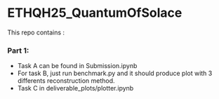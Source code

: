 # ETHQH25_QuantumOfSolace
This repo contains :
### Part 1:
- Task A can be found in Submission.ipynb
- For task B, just run benchmark.py and it should produce plot with 3 differents reconstruction method.
- Task C in deliverable_plots/plotter.ipynb
